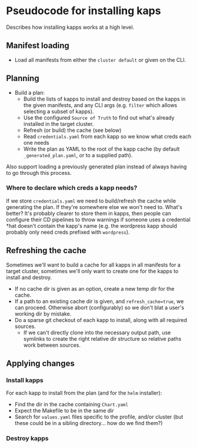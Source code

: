 # Pseudocode for installing kaps
Describes how installing kapps works at a high level.

## Manifest loading
* Load all manifests from either the `cluster default` or given on the CLI.

## Planning
* Build a plan:
  * Build the lists of kapps to install and destroy based on the kapps in the 
    given manifests, and any CLI args (e.g. `filter` which allows selecting a 
    subset of kapps).
  * Use the configured `Source of Truth` to find out what's already installed 
    in the target cluster.
  * Refresh (or build) the cache (see below)
  * Read `credentials.yaml` from each kapp so we know what creds each one needs
  * Write the plan as YAML to the root of the kapp cache (by default 
    `_generated_plan.yaml`, or to a supplied path).

Also support loading a previously generated plan instead of always having to 
go through this process.

### Where to declare which creds a kapp needs?
If we store `credentials.yaml` we need to build/refresh the cache while 
generating the plan. If they're somewhere else we won't need to. What's 
better? It's probably clearer to store them in kapps, then people can configure
their CD pipelines to throw warnings if someone uses a credential †hat doesn't
contain the kapp's name (e.g. the wordpress kapp should probably only need
creds prefixed with `wordpress`).

## Refreshing the cache
Sometimes we'll want to build a cache for all kapps in all manifests for a 
target cluster, sometimes we'll only want to create one for the kapps to 
install and destroy.

* If no cache dir is given as an option, create a new temp dir for the cache.
* If a path to an existing cache dir is given, and `refresh_cache=true`, we 
  can proceed. Otherwise abort (configurably) so we don't blat a user's working 
  dir by mistake.
* Do a sparse git checkout of each kapp to install, along with all required
  sources. 
  * If we can't directly clone into the necessary output path, use symlinks
    to create the right relative dir structure so relative paths work 
    between sources.

## Applying changes
### Install kapps
For each kapp to install from the plan (and for the `helm` installer):
* Find the dir in the cache containing `Chart.yaml`
* Expect the Makefile to be in the same dir
* Search for `values.yaml` files specific to the profile, and/or cluster (but 
  these could be in a sibling directory... how do we find them?)

### Destroy kapps 